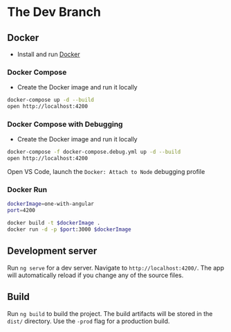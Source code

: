 # The Dev Branch

## Docker

- Install and run [Docker](https://www.docker.com/community-edition)

### Docker Compose

- Create the Docker image and run it locally

```bash
docker-compose up -d --build
open http://localhost:4200
```

### Docker Compose with Debugging

- Create the Docker image and run it locally

```bash
docker-compose -f docker-compose.debug.yml up -d --build
open http://localhost:4200
```

Open VS Code, launch the `Docker: Attach to Node` debugging profile

### Docker Run

```bash
dockerImage=one-with-angular
port=4200

docker build -t $dockerImage .
docker run -d -p $port:3000 $dockerImage
```

## Development server

Run `ng serve` for a dev server. Navigate to `http://localhost:4200/`. The app will automatically reload if you change any of the source files.

## Build

Run `ng build` to build the project. The build artifacts will be stored in the `dist/` directory. Use the `-prod` flag for a production build.